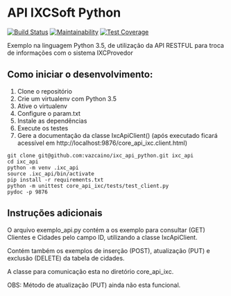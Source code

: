 # API IXCSoft Python
[![Build Status](https://travis-ci.org/vazcaino/ixc_api_python.svg?branch=master)](https://travis-ci.org/vazcaino/ixc_api_python)
[![Maintainability](https://api.codeclimate.com/v1/badges/b77cb29c3a4bdfe5a90d/maintainability)](https://codeclimate.com/github/vazcaino/ixc_api_python/maintainability)
[![Test Coverage](https://api.codeclimate.com/v1/badges/b77cb29c3a4bdfe5a90d/test_coverage)](https://codeclimate.com/github/vazcaino/ixc_api_python/test_coverage)

Exemplo na linguagem Python 3.5, de utilização da API RESTFUL para troca de informações com o sistema IXCProvedor


## Como iniciar o desenvolvimento:

1. Clone o repositório
2. Crie um virtualenv com Python 3.5
3. Ative o virtualenv
4. Configure o param.txt
5. Instale as dependências
6. Execute os testes
7. Gere a documentação da classe IxcApiClient() (após executado ficará acessível em http://localhost:9876/core_api_ixc.client.html)

```console
git clone git@github.com:vazcaino/ixc_api_python.git ixc_api
cd ixc_api
python -m venv .ixc_api
source .ixc_api/bin/activate
pip install -r requirements.txt
python -m unittest core_api_ixc/tests/test_client.py
pydoc -p 9876
```

## Instruções adicionais

O arquivo exemplo_api.py contém a os exemplo para consultar (GET) Clientes e Cidades pelo campo ID, utilizando a classe IxcApiClient.

Contém também os exemplos de inserção (POST), atualização (PUT) e exclusão (DELETE) da tabela de cidades.

A classe para comunicação esta no diretório core_api_ixc.

OBS: Método de atualização (PUT) ainda não esta funcional. 

